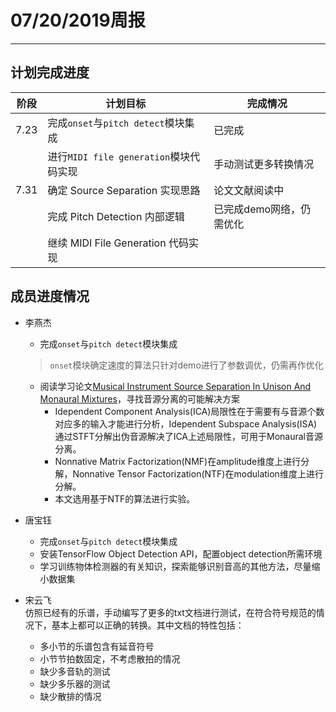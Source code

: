# 07/20/2019周报  
---  
## 计划完成进度  
|阶段|计划目标|完成情况|  
|--|--|--|  
|7.23|完成`onset`与`pitch detect`模块集成|已完成|  
||进行`MIDI file generation`模块代码实现|手动测试更多转换情况|  
|7.31|确定 Source Separation 实现思路|论文文献阅读中|  
||完成 Pitch Detection 内部逻辑|已完成demo网络，仍需优化|  
||继续 MIDI File Generation 代码实现||  

## 成员进度情况  
- 李燕杰  
    - 完成`onset`与`pitch detect`模块集成  
    > `onset`模块确定速度的算法只针对demo进行了参数调优，仍需再作优化  
    - 阅读学习论文[Musical Instrument Source Separation In Unison And Monaural Mixtures](http://www.cs.bilkent.edu.tr/tech-reports/2014/BU-CE-1403.pdf)，寻找音源分离的可能解决方案  
        - Idependent Component Analysis(ICA)局限性在于需要有与音源个数对应多的输入才能进行分析，Idependent Subspace Analysis(ISA)通过STFT分解出伪音源解决了ICA上述局限性，可用于Monaural音源分离。  
        - Nonnative Matrix Factorization(NMF)在amplitude维度上进行分解，Nonnative Tensor Factorization(NTF)在modulation维度上进行分解。  
        - 本文选用基于NTF的算法进行实验。  

- 唐宝钰  
    - 完成`onset`与`pitch detect`模块集成  
    - 安装TensorFlow Object Detection API，配置object detection所需环境  
    - 学习训练物体检测器的有关知识，探索能够识别音高的其他方法，尽量缩小数据集  

- 宋云飞  
  仿照已经有的乐谱，手动编写了更多的txt文档进行测试，在符合符号规范的情况下，基本上都可以正确的转换。其中文档的特性包括：  
    - 多小节的乐谱包含有延音符号  
    - 小节节拍数固定，不考虑散拍的情况  
    - 缺少多音轨的测试  
    - 缺少多乐器的测试  
    - 缺少散排的情况  
